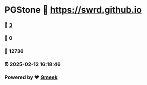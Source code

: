 # PGStone :link: https://swrd.github.io 
### :page_facing_up: [3](https://swrd.github.io/tag.html) 
### :speech_balloon: 0 
### :hibiscus: 12736 
### :alarm_clock: 2025-02-12 16:18:46 
### Powered by :heart: [Gmeek](https://github.com/Meekdai/Gmeek)
